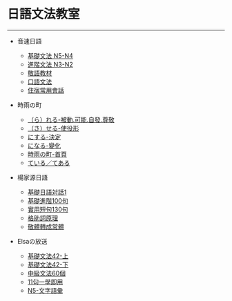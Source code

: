 # 日語文法教室

---

- 音速日語
    - [基礎文法 N5-N4](https://jp.sonic-learning.com/category/%e2%85%a2%e3%80%80%e9%9f%b3%e9%80%9f%e6%97%a5%e8%aa%9e%e6%96%87%e6%b3%95%e6%95%99%e6%9d%90/%e2%85%b0%e3%80%80%e5%9f%ba%e7%a4%8e%e6%96%87%e6%b3%95-n5-n4/)
    - [進階文法 N3-N2](https://jp.sonic-learning.com/category/%e2%85%a2%e3%80%80%e9%9f%b3%e9%80%9f%e6%97%a5%e8%aa%9e%e6%96%87%e6%b3%95%e6%95%99%e6%9d%90/%e2%85%b1%e3%80%80%e9%80%b2%e9%9a%8e%e6%96%87%e6%b3%95-n3-n2/)
    - [敬語教材](https://jp.sonic-learning.com/category/%e2%85%a2%e3%80%80%e9%9f%b3%e9%80%9f%e6%97%a5%e8%aa%9e%e6%96%87%e6%b3%95%e6%95%99%e6%9d%90/iii%e3%80%80%e6%95%ac%e8%aa%9e%e6%95%99%e6%9d%90-n4-n3/)
    - [口語文法](https://jp.sonic-learning.com/category/%e2%85%a2%e3%80%80%e9%9f%b3%e9%80%9f%e6%97%a5%e8%aa%9e%e6%96%87%e6%b3%95%e6%95%99%e6%9d%90/iv%e3%80%80%e5%8f%a3%e8%aa%9e%e6%96%87%e6%b3%95-n3-n2/)
    - [住宿常用會話](https://jp.sonic-learning.com/2015/04/26/%e3%80%8c%e6%97%85%e9%81%8a%e6%97%a5%e8%aa%9e%ef%bc%81%e3%80%8d%e4%bd%8f%e5%ae%bf%e5%b8%b8%e7%94%a8%e6%9c%83%e8%a9%b1/)
- 時雨の町
    - [（ら）れる-被動.可能.自發.尊敬](https://www.sigure.tw/learn-japanese/grammar/n4/15.php)
    - [（さ）せる-使役形](https://www.sigure.tw/learn-japanese/grammar/n4/14.php)
    - [にする-決定](https://www.sigure.tw/learn-japanese/grammar/n4/01.php)
    - [になる-變化](https://www.sigure.tw/learn-japanese/grammar/n4/05.php)
    - [時雨の町-首頁](https://www.sigure.tw/)
    - [ている／てある](https://www.sigure.tw/learn-japanese/grammar/n5/37.php)
    

- 楊家源日語
    - [基礎日語対話1](https://www.youtube.com/watch?v=LY6uGKx3DPM)
    - [基礎進階100句](https://www.youtube.com/watch?v=ai1eD8cJG54)
    - [實用短句130句](https://www.youtube.com/watch?v=doklZ69AIUA)
    - [格助詞原理](https://www.youtube.com/watch?v=eT6Dn2-SjwM)
    - [敬體轉成常體](https://www.youtube.com/watch?v=e2CrjrxeY_k)

- Elsaの放送
    - [基礎文法42-上](https://www.youtube.com/watch?v=nPlyoNMnVvA)
    - [基礎文法42-下](https://www.youtube.com/watch?v=22BQp7CCj10&t=553s)
    - [中級文法60個](https://www.youtube.com/watch?v=OAgA-Gmp0Z0)
    - [11句一學即用](https://www.youtube.com/watch?v=CVhwxkP5SsU)
    - [N5-文字語彙](https://www.youtube.com/watch?v=obCsy5q_swA)